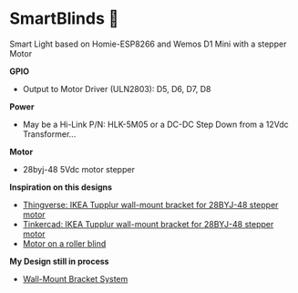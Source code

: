 # SmartBlinds :construction:
Smart Light based on Homie-ESP8266 and Wemos D1 Mini with a stepper Motor

**GPIO**
* Output to Motor Driver (ULN2803): D5, D6, D7, D8

**Power**
* May be a Hi-Link P/N: HLK-5M05 or a DC-DC Step Down from a 12Vdc Transformer...

**Motor**
* 28byj-48 5Vdc motor stepper

**Inspiration on this designs**
* [Thingverse: IKEA Tupplur wall-mount bracket for 28BYJ-48 stepper motor](https://www.thingiverse.com/thing:3228825)
* [Tinkercad: IKEA Tupplur wall-mount bracket for 28BYJ-48 stepper motor](https://www.tinkercad.com/things/0e2Fr8IFn73-ikea-tupplur-wall-mount-bracket-for-28byj-48-stepper-motor)
* [Motor on a roller blind](https://www.thingiverse.com/thing:2392856)

**My Design still in process**
* [Wall-Mount Bracket System](https://www.tinkercad.com/embed/06qeGOmN0OW)